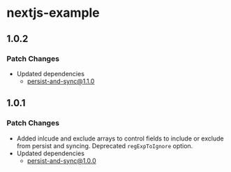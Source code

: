 # nextjs-example

## 1.0.2

### Patch Changes

- Updated dependencies
  - persist-and-sync@1.1.0

## 1.0.1

### Patch Changes

- Added inlcude and exclude arrays to control fields to include or exclude from persist and syncing. Deprecated `regExpToIgnore` option.
- Updated dependencies
  - persist-and-sync@1.0.0
